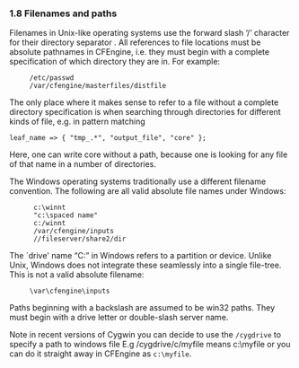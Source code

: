### 1.8 Filenames and paths

Filenames in Unix-like operating systems use the forward slash ‘/’
character for their directory separator . All references to file
locations must be absolute pathnames in CFEngine, i.e. they must
begin with a complete specification of which directory they are in.
For example:

         /etc/passwd
         /var/cfengine/masterfiles/distfile

The only place where it makes sense to refer to a file without a
complete directory specification is when searching through
directories for different kinds of file, e.g. in pattern matching

    leaf_name => { "tmp_.*", "output_file", "core" };

Here, one can write core without a path, because one is looking for
any file of that name in a number of directories.

The Windows operating systems traditionally use a different
filename convention. The following are all valid absolute file
names under Windows:

          c:\winnt
          "c:\spaced name"
          c:/winnt
          /var/cfengine/inputs
          //fileserver/share2/dir

The \`drive' name “C:” in Windows refers to a partition or device.
Unlike Unix, Windows does not integrate these seamlessly into a
single file-tree. This is not a valid absolute filename:

         \var\cfengine\inputs

Paths beginning with a backslash are assumed to be win32 paths.
They must begin with a drive letter or double-slash server name.

Note in recent versions of Cygwin you can decide to use the
`/cygdrive` to specify a path to windows file E.g
/cygdrive/c/myfile means c:\\myfile or you can do it straight away
in CFEngine as `c:\myfile`.

